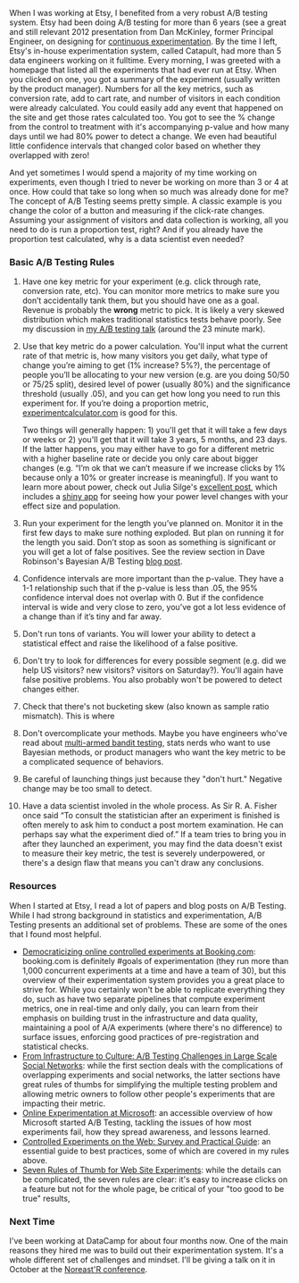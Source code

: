 When I was working at Etsy, I benefited from a very robust A/B testing system. Etsy had been doing A/B testing for more than 6 years (see a great and still relevant 2012 presentation from Dan McKinley, former Principal Engineer, on designing for [continuous experimentation](http://mcfunley.com/design-for-continuous-experimentation). By the time I left, Etsy's in-house experimentation system, called Catapult, had more than 5 data engineers working on it fulltime. Every morning, I was greeted with a homepage that listed all the experiments that had ever run at Etsy. When you clicked on one, you got a summary of the experiment (usually written by the product manager). Numbers for all the key metrics, such as conversion rate, add to cart rate, and number of visitors in each condition were already calculated. You could easily add any event that happened on the site and get those rates calculated too. You got to see the % change from the control to treatment with it's accompanying p-value and how many days until we had 80% power to detect a change. We even had beautiful little confidence intervals that changed color based on whether they overlapped with zero! 

And yet sometimes I would spend a majority of my time working on experiments, even though I tried to never be working on more than 3 or 4 at once. How could that take so long when so much was already done for me? The concept of A/B Testing seems pretty simple. A classic example is you change the color of a button and measuring if the click-rate changes. Assuming your assignment of visitors and data collection is working, all you need to do is run a proportion test, right? And if you already have the proportion test calculated, why is a data scientist even needed? 

### Basic A/B Testing Rules

1) Have one key metric for your experiment (e.g. click through rate, conversion rate, etc). You can monitor more metrics to make sure you don’t accidentally tank them, but you should have one as a goal. Revenue is probably the **wrong** metric to pick. It is likely a very skewed distribution which makes traditional statistics tests behave poorly. See my discussion in [my A/B testing talk](https://www.youtube.com/watch?v=SF-ryGgLOgQ) (around the 23 minute mark). 

2) Use that key metric do a power calculation. You'll input what the current rate of that metric is, how many visitors you get daily, what type of change you’re aiming to get (1% increase? 5%?), the percentage of people you’ll be allocating to your new version (e.g. are you doing 50/50 or 75/25 split), desired level of power (usually 80%) and the significance threshold (usually .05), and you can get how long you need to run this experiment for. If you’re doing a proportion metric, [experimentcalculator.com](experimentcalculator.com) is good for this. 
  
   Two things will generally happen: 1) you'll get that it will take a few days or weeks or 2) you'll get that it will take 3  years, 5 months, and 23 days. If the latter happens, you may either have to go for a different metric with a higher baseline  rate or decide you only care about bigger changes (e.g. “I’m ok that we can’t measure if we increase clicks by 1% because  only a 10% or greater increase is meaningful). If you want to learn more about power, check out Julia Silge's [excellent  post](https://juliasilge.com/blog/ab-testing/), which includes a [shiny app](https://juliasilge.shinyapps.io/power-app/) for  seeing how your power level changes with your effect size and population.

3) Run your experiment for the length you’ve planned on. Monitor it in the first few days to make sure nothing exploded. But plan on running it for the length you said. Don’t stop as soon as something is significant or you will get a lot of false positives. See the review section in Dave Robinson's Bayesian A/B Testing [blog post](http://varianceexplained.org/r/bayesian-ab-testing/). 

4) Confidence intervals are more important than the p-value. They have a 1-1 relationship such that if the p-value is less than .05, the 95% confidence interval does not overlap with 0. But if the confidence interval is wide and very close to zero, you’ve got a lot less evidence of a change than if it’s tiny and far away. 

5) Don't run tons of variants. You will lower your ability to detect a statistical effect and raise the likelihood of a false positive. 

6) Don't try to look for differences for every possible segment (e.g. did we help US visitors? new visitors? visitors on Saturday?). You'll again have false positive problems. You also probably won't be powered to detect changes either. 

7) Check that there's not bucketing skew (also known as sample ratio mismatch). This is where  

8) Don't overcomplicate your methods. Maybe you have engineers who've read about [multi-armed bandit testing](http://stevehanov.ca/blog/index.php?id=132), stats nerds who want to use Bayesian methods, or product managers who want the key metric to be a complicated sequence of behaviors. 

9) Be careful of launching things just because they "don't hurt." Negative change may be too small to detect. 

10) Have a data scientist involed in the whole process. As Sir R. A. Fisher once said “To consult the statistician after an experiment is finished is often merely to ask him to conduct a post mortem examination. He can perhaps say what the experiment died of.” If a team tries to bring you in after they launched an experiment, you may find the data doesn't exist to measure their key metric, the test is severely underpowered, or there's a design flaw that means you can't draw any conclusions. 

### Resources

When I started at Etsy, I read a lot of papers and blog posts on A/B Testing. While I had strong background in statistics and experimentation, A/B Testing presents an additional set of problems. These are some of the ones that I found most helpful.  

- [Democraticizing online controlled experiments at Booking.com](https://arxiv.org/pdf/1710.08217.pdf): booking.com is definitely #goals of experimentation (they run more than 1,000 concurrent experiments at a time and have a team of 30), but this overview of their experimentation system provides you a great place to strive for. While you certainly won't be able to replicate everything they do, such as have two separate pipelines that compute experiment metrics, one in real-time and only daily, you can learn from their emphasis on building trust in the infrastructure and data quality, maintaining a pool of A/A experiments (where there's no difference) to surface issues, enforcing good practices of pre-registration and statistical checks.
- [From Infrastructure to Culture: A/B Testing Challenges in Large Scale Social Networks](https://content.linkedin.com/content/dam/engineering/site-assets/pdfs/ABTestingSocialNetwork_share.pdf): while the first section deals with the complications of overlapping experiments and social networks, the latter sections have great rules of thumbs for simplifying the multiple testing problem and allowing metric owners to follow other people's experiments that are impacting their metric. 
- [Online Experimentation at Microsoft](http://ai.stanford.edu/~ronnyk/ExPThinkWeek2009Public.pdf): an accessible overview of how Microsoft started A/B Testing, tackling the issues of how most experiments fail, how they spread awareness, and lessons learned. 
- [Controlled Experiments on the Web: Survey and Practical Guide](https://ai.stanford.edu/~ronnyk/2009controlledExperimentsOnTheWebSurvey.pdf): an essential guide to best practices, some of which are covered in my rules above. 
- [Seven Rules of Thumb for Web Site Experiments](https://www.exp-platform.com/Documents/2014%20experimentersRulesOfThumb.pdf): while the details can be complicated, the seven rules are clear: it's easy to increase clicks on a feature but not for the whole page, be critical of your "too good to be true" results, 

### Next Time 

I've been working at DataCamp for about four months now. One of the main reasons they hired me was to build out their experimentation system. It's a whole different set of challenges and mindset. I'll be giving a talk on it in October at the [Noreast'R conference](http://noreastrconf.com/). 
